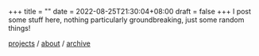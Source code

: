 +++
title =  ""
date = 2022-08-25T21:30:04+08:00
draft = false
+++
I post some stuff here, nothing particularly groundbreaking, just some random things!

[projects](projects) / [about](about) / [archive](posts)
